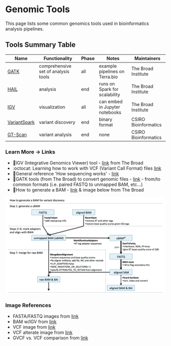 # Genomic Tools

This page lists some common genomics tools used in bioinformatics analysis pipelines.  

## Tools Summary Table

|Name |Functionality                            |Phase                 |Notes                              |Maintainers                                                                                                                     |
|-----|---------------------------------|----------------------|-----------------------------------|-------------------------------------------------------------------------------------------------------------------------------------------|
|[GATK](https://software.broadinstitute.org/gatk/)| comprehensive set of analysis tools                | all   | example pipelines on Terra.bio | The Broad Institute |                                                                  |
|[HAIL](https://hail.is/)| analysis        | end    | runs on Spark for scalability | The Broad Institute   |
|[IGV](http://www.broadinstitute.org/igv/)| visualization      | all    | can embed in Jupyter notebooks | The Broad Institute   |
|[VariantSpark](https://bioinformatics.csiro.au/variantspark/)| variant discovery  | end    | binary format                     | CSIRO Bioinformatics |
|[GT-Scan](https://bioinformatics.csiro.au/gt-scan/)| variant analysis    | end  | none                  | CSIRO Bioinformatics |


### Learn More -> Links
 - 📘IGV (Integrative Genomics Viewer) tool - [link](http://software.broadinstitute.org/software/igv/) from The Broad
  - :octocat: Learning how to work with VCF (Variant Call Format) files 
 [link](https://github.com/davetang/learning_vcf_file)
 - 📘General reference 'How sequencing works' - [link](https://learn.gencore.bio.nyu.edu/ngs-file-formats/how-sequencing-works/)
 - 📘GATK tools (from The Broad) to convert genomic files - [link](https://support.terra.bio/hc/en-us/articles/360029577711-Converting-common-genomics-file-formats-) - from/to common formats (i.e. paired FASTQ to unmapped BAM, etc...)
 - 📘How to generate a BAM - [link](https://gatkforums.broadinstitute.org/gatk/discussion/5969/how-to-generate-a-bam-for-variant-discovery-long) & image below from The Broad

 ![Generate-BAM](/images/generate-BAM.png)


 ### Image References
 - FASTA/FASTQ images from [link](https://www.researchgate.net/publication/309134977_A_Survey_on_Data_Compression_Methods_for_Biological_Sequences)
 - BAM w/IGV from [link](https://gatkforums.broadinstitute.org/gatk/discussion/6491/howto-visualize-an-alignment-with-igv)
 - VCF image from [link](https://www.researchgate.net/figure/shows-an-example-VCF-file-For-more-details-about-VCF-files-refer-to-the-specification_fig6_316063749)
 - VCF alterate image from [link](http://vcftools.sourceforge.net/VCF-poster.pdf) 
 - GVCF vs. VCF comparison from [link](https://gatkforums.broadinstitute.org/gatk/discussion/4017/what-is-a-gvcf-and-how-is-it-different-from-a-regular-vcf)






